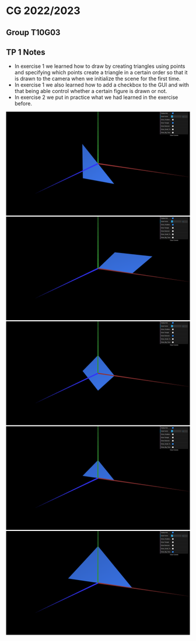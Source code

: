 # CG 2022/2023

## Group T10G03

## TP 1 Notes

- In exercise 1 we learned how to draw by creating triangles using points and specifying which points create a triangle in a certain order so that it is drawn to the camera when we initialize the scene for the first time.
- In exercise 1 we also learned how to add a checkbox to the GUI and with that being able control whether a certain figure is drawn or not.
- In exercise 2 we put in practice what we had learned in the exercise before.

![Screenshot 1](screenshots/cg-t10g03-tp1-1a.png)
![Screenshot 2](screenshots/cg-t10g03-tp1-1b.png)
![Screenshot 3](screenshots/cg-t10g03-tp1-1c.png)
![Screenshot 4](screenshots/cg-t10g03-tp1-1d.png)
![Screenshot 5](screenshots/cg-t10g03-tp1-1e.png)
